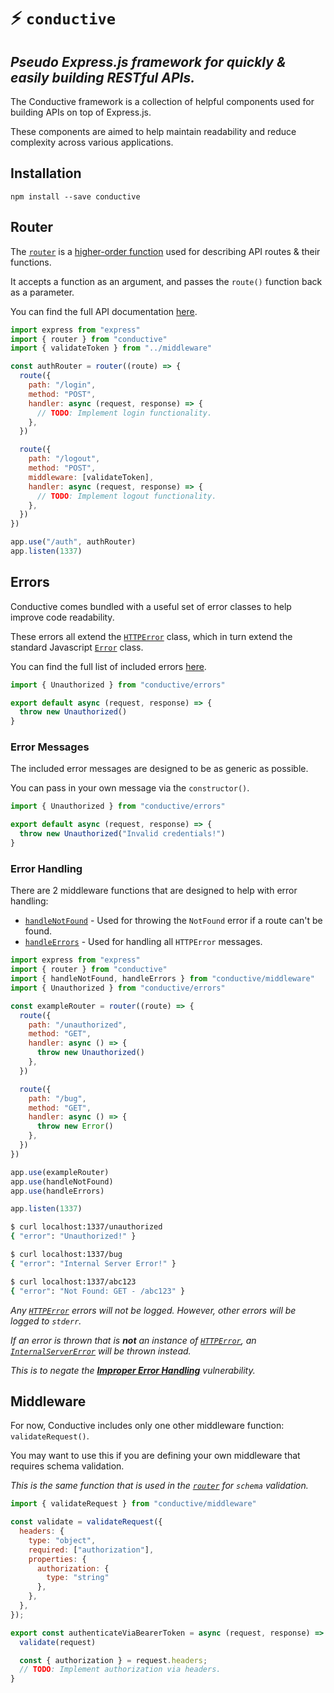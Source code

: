 # :zap: `conductive`

## _Pseudo Express.js framework for quickly & easily building RESTful APIs._

The Conductive framework is a collection of helpful components used for building APIs on top of Express.js.

These components are aimed to help maintain readability and reduce complexity across various applications.

## Installation

```
npm install --save conductive
```

## Router

The [`router`](src/router.js) is a [higher-order function](https://en.wikipedia.org/wiki/Higher-order_function) used for describing API routes & their functions.

It accepts a function as an argument, and passes the `route()` function back as a parameter.

You can find the full API documentation [here](docs/router.md).

```javascript
import express from "express"
import { router } from "conductive"
import { validateToken } from "../middleware"

const authRouter = router((route) => {
  route({
    path: "/login",
    method: "POST",
    handler: async (request, response) => {
      // TODO: Implement login functionality.
    },
  })

  route({
    path: "/logout",
    method: "POST",
    middleware: [validateToken],
    handler: async (request, response) => {
      // TODO: Implement logout functionality.
    },
  })
})

app.use("/auth", authRouter)
app.listen(1337)
```

## Errors

Conductive comes bundled with a useful set of error classes to help improve code readability.

These errors all extend the [`HTTPError`](src/errors/HTTPError.js) class, which in turn extend the standard Javascript [`Error`](https://developer.mozilla.org/en-US/docs/Web/JavaScript/Reference/Global_Objects/Error) class.

You can find the full list of included errors [here](/src/errors).

```javascript
import { Unauthorized } from "conductive/errors"

export default async (request, response) => {
  throw new Unauthorized()
}
```

### Error Messages

The included error messages are designed to be as generic as possible.

You can pass in your own message via the `constructor()`.

```javascript
import { Unauthorized } from "conductive/errors"

export default async (request, response) => {
  throw new Unauthorized("Invalid credentials!")
}
```

### Error Handling

There are 2 middleware functions that are designed to help with error handling:

- [`handleNotFound`](src/middleware/handleNotFound.js) - Used for throwing the `NotFound` error if a route can't be found.
- [`handleErrors`](src/middleware/handleErrors.js) - Used for handling all `HTTPError` messages.

```javascript
import express from "express"
import { router } from "conductive"
import { handleNotFound, handleErrors } from "conductive/middleware"
import { Unauthorized } from "conductive/errors"

const exampleRouter = router((route) => {
  route({
    path: "/unauthorized",
    method: "GET",
    handler: async () => {
      throw new Unauthorized()
    },
  })

  route({
    path: "/bug",
    method: "GET",
    handler: async () => {
      throw new Error()
    },
  })
})

app.use(exampleRouter)
app.use(handleNotFound)
app.use(handleErrors)

app.listen(1337)
```

```bash
$ curl localhost:1337/unauthorized
{ "error": "Unauthorized!" }
```

```bash
$ curl localhost:1337/bug
{ "error": "Internal Server Error!" }
```

```bash
$ curl localhost:1337/abc123
{ "error": "Not Found: GET - /abc123" }
```

_Any [`HTTPError`](src/errors/HTTPError.js) errors will not be logged. However, other errors will be logged to `stderr`._

_If an error is thrown that is **not** an instance of [`HTTPError`](src/errors/HTTPError.js), an [`InternalServerError`](src/errors/InternalServerError.js) will be thrown instead._

_This is to negate the **[Improper Error Handling](https://owasp.org/www-community/Improper_Error_Handling)** vulnerability._

## Middleware

For now, Conductive includes only one other middleware function: `validateRequest()`.

You may want to use this if you are defining your own middleware that requires schema validation.

_This is the same function that is used in the [`router`](src/router.js) for `schema` validation._

```javascript
import { validateRequest } from "conductive/middleware"

const validate = validateRequest({
  headers: {
    type: "object",
    required: ["authorization"],
    properties: {
      authorization: { 
        type: "string" 
      },
    },
  },
});

export const authenticateViaBearerToken = async (request, response) => {
  validate(request)

  const { authorization } = request.headers;
  // TODO: Implement authorization via headers.
}
```